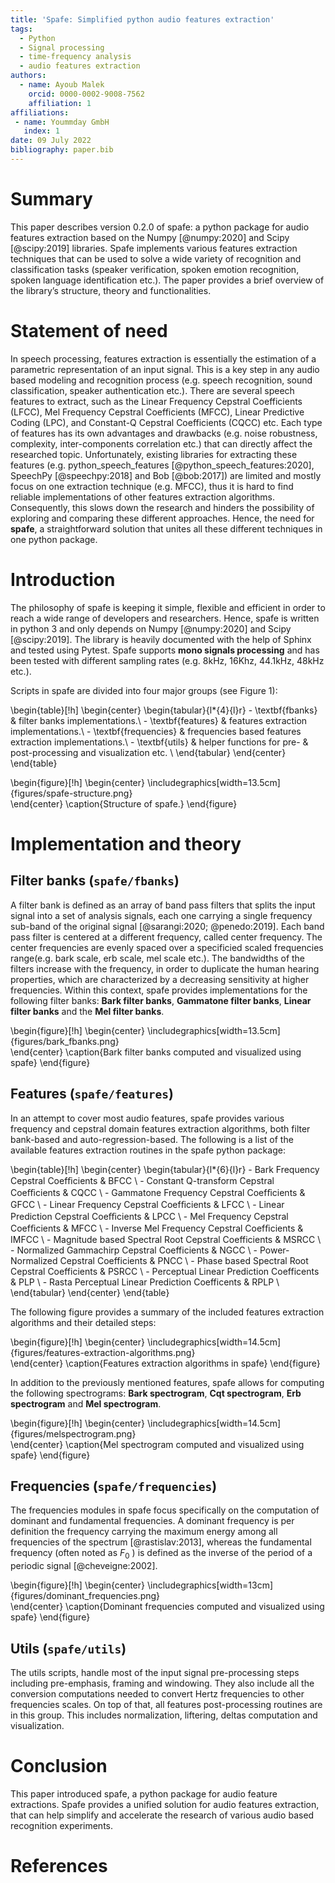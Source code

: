 ```yaml
---
title: 'Spafe: Simplified python audio features extraction'
tags:
  - Python
  - Signal processing
  - time-frequency analysis
  - audio features extraction
authors:
  - name: Ayoub Malek
    orcid: 0000-0002-9008-7562
    affiliation: 1
affiliations:
 - name: Yoummday GmbH
   index: 1
date: 09 July 2022
bibliography: paper.bib
---
```


# Summary
This paper describes version 0.2.0 of spafe: a python package for audio features extraction based on the Numpy [@numpy:2020] and Scipy [@scipy:2019] libraries.
Spafe implements various features extraction techniques that can be used to solve a wide variety of recognition and classification tasks (speaker verification, spoken emotion recognition, spoken language identification etc.).
The paper provides a brief overview of the library’s structure, theory and functionalities.

# Statement of need
In speech processing, features extraction is essentially the estimation of a parametric representation of an input signal.
This is a key step in any audio based modeling and recognition process (e.g. speech recognition, sound classification, speaker authentication etc.).
There are several speech features to extract, such as the Linear Frequency Cepstral Coefficients (LFCC), Mel Frequency Cepstral Coefficients (MFCC), Linear Predictive Coding (LPC), and Constant-Q Cepstral Coefficients (CQCC) etc.
Each type of features has its own advantages and drawbacks (e.g. noise robustness, complexity, inter-components correlation etc.) that can directly affect the researched topic.
Unfortunately, existing libraries for extracting these features (e.g. python_speech_features [@python_speech_features:2020], SpeechPy [@speechpy:2018] and Bob [@bob:2017]) are limited and mostly focus on one extraction technique (e.g. MFCC), thus it is hard to find reliable implementations of other features extraction algorithms.
Consequently, this slows down the research and hinders the possibility of exploring and comparing these different approaches.
Hence, the need for **spafe**, a straightforward solution that unites all these different techniques in one python package.

# Introduction
The philosophy of spafe is keeping it simple, flexible and efficient in order to reach a wide range of developers and researchers.
Hence, spafe is written in python 3 and only depends on Numpy [@numpy:2020] and Scipy [@scipy:2019]. The library is heavily documented with the help of Sphinx and tested using Pytest.
Spafe supports **mono signals processing** and has been tested with different sampling rates (e.g. 8kHz, 16Khz, 44.1kHz, 48kHz etc.).

Scripts in spafe are divided into four major groups (see Figure 1):

\begin{table}[!h]
\begin{center}
    \begin{tabular}{l*{4}{l}r}
      - \textbf{fbanks}       & filter banks implementations.\\
      - \textbf{features}     & features extraction implementations.\\
      - \textbf{frequencies}  & frequencies based features extraction implementations.\\
      - \textbf{utils}        & helper functions for pre- \& post-processing and visualization etc. \\
    \end{tabular}
\end{center}
\end{table}

\begin{figure}[!h]
\begin{center}
      \includegraphics[width=13.5cm]{figures/spafe-structure.png}  
\end{center}
\caption{Structure of spafe.}
\end{figure}

# Implementation and theory
## Filter banks (`spafe/fbanks`)
A filter bank is defined as an array of band pass filters that splits the input signal into a set of analysis signals, each one carrying a single frequency sub-band of the original signal [@sarangi:2020; @penedo:2019]. Each band pass filter is centered at a different frequency, called center frequency. The center frequencies are evenly spaced over a specificied scaled frequencies range(e.g. bark scale, erb scale, mel scale etc.).
The bandwidths of the filters increase with the frequency, in order to duplicate the human hearing properties, which are characterized by a decreasing sensitivity at higher frequencies.
Within this context, spafe provides implementations for the following filter banks:
**Bark filter banks**, **Gammatone filter banks**, **Linear filter banks** and the **Mel filter banks**.

\begin{figure}[!h]
\begin{center}
      \includegraphics[width=13.5cm]{figures/bark_fbanks.png}  
\end{center}
\caption{Bark filter banks computed and visualized using spafe}
\end{figure}


## Features (`spafe/features`)
In an attempt to cover most audio features, spafe provides various frequency and cepstral domain features extraction algorithms, both filter bank-based and auto-regression-based. The following is a list of the available features extraction routines in the spafe python package:

\begin{table}[!h]
\begin{center}
    \begin{tabular}{l*{6}{l}r}
         - Bark Frequency Cepstral Coefﬁcients                 & BFCC  \\
         - Constant Q-transform Cepstral Coeﬃcients           & CQCC  \\
         - Gammatone Frequency Cepstral Coefﬁcients            & GFCC  \\
         - Linear Frequency Cepstral Coefﬁcients               & LFCC  \\
         - Linear Prediction Cepstral Coeﬃcients              & LPCC  \\
         - Mel Frequency Cepstral Coefﬁcients                  & MFCC  \\
         - Inverse Mel Frequency Cepstral Coefﬁcients          & IMFCC \\
         - Magnitude based Spectral Root Cepstral Coefficients & MSRCC \\
         - Normalized Gammachirp Cepstral Coefficients         & NGCC  \\
         - Power-Normalized Cepstral Coefficients              & PNCC  \\
         - Phase based Spectral Root Cepstral Coefficients     & PSRCC \\
         - Perceptual Linear Prediction Coefficents            & PLP   \\
         - Rasta Perceptual Linear Prediction Coefficents      & RPLP  \\
    \end{tabular}
\end{center}
\end{table}

The following figure provides a summary of the included features extraction algorithms and their detailed steps:

\begin{figure}[!h]
\begin{center}
      \includegraphics[width=14.5cm]{figures/features-extraction-algorithms.png}  
\end{center}
\caption{Features extraction algorithms in spafe}
\end{figure}

In addition to the previously mentioned features, spafe allows for computing the following spectrograms:
**Bark spectrogram**, **Cqt spectrogram**, **Erb spectrogram** and **Mel spectrogram**.

\begin{figure}[!h]
\begin{center}
      \includegraphics[width=14.5cm]{figures/melspectrogram.png}  
\end{center}
\caption{Mel spectrogram computed and visualized using spafe}
\end{figure}

## Frequencies (`spafe/frequencies`)
The frequencies modules in spafe focus specifically on the computation of dominant and fundamental frequencies.
A dominant frequency is per definition the frequency carrying the maximum energy among all frequencies of the spectrum [@rastislav:2013], whereas the fundamental frequency (often noted as $F_0$ ) is defined as the inverse of the period of a periodic signal [@cheveigne:2002].

\begin{figure}[!h]
\begin{center}
      \includegraphics[width=13cm]{figures/dominant_frequencies.png}  
\end{center}
\caption{Dominant frequencies computed and visualized using spafe}
\end{figure}

## Utils (`spafe/utils`)
The utils scripts, handle most of the input signal pre-processing steps including pre-emphasis, framing and windowing.
They also include all the conversion computations needed to convert Hertz frequencies to other frequencies scales.
On top of that, all features post-processing routines are in this group. This includes normalization, liftering, deltas computation and visualization.

# Conclusion
This paper introduced spafe, a python package for audio feature extractions.
Spafe provides a unified solution for audio features extraction, that can help simplify and accelerate the research of various audio based recognition experiments.


# References
